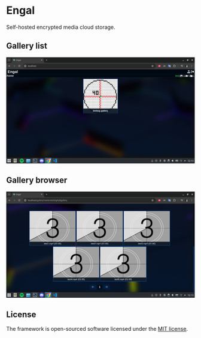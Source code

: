 # Engal
Self-hosted encrypted media cloud storage.

## Gallery list
![Gallery list](.github/images/gallery-list.png)

## Gallery browser
![Gallery browser](.github/images/browser.png)

## License
The framework is open-sourced software licensed under the [MIT license](https://github.com/lordbecvold/engal/blob/main/LICENSE).
